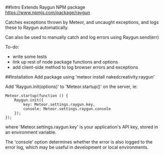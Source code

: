 ##Intro
Extends Raygun NPM package https://www.npmjs.com/package/raygun

Catches exceptions thrown by Meteor, and uncaught exceptions, and logs these to Raygun automatically.

Can also be used to manually catch and log errors using Raygun.send(err)

To-do: 
- write some tests
- link up rest of node package functions and options
- add client-side method to log browser errors and exceptions

##Installation
Add package using 'meteor install nakedcreativity:raygun'

Add 'Raygun.init(options)' to 'Meteor.startup()' on the server, ie:

	Meteor.startup(function () {
		Raygun.init({
    		key: Meteor.settings.raygun.key,
    		console: Meteor.settings.raygun.console
  		});
	});

where 'Meteor.settings.raygun.key' is your application's API key, stored in an environment variable. 

The 'console' option determines whether the error is also logged to the error log, which may be useful in development or local environments.